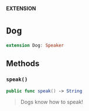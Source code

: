 **EXTENSION**

# `Dog`
```swift
extension Dog: Speaker
```

## Methods
### `speak()`

```swift
public func speak() -> String
```

> Dogs know how to speak!
